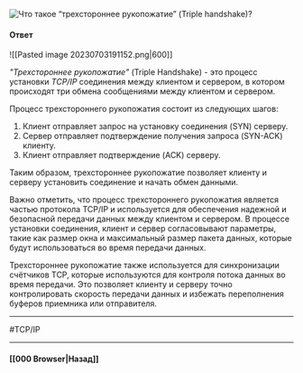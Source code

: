 ![Что такое “трехстороннее рукопожатие” (Triple handshake)?](https://youtu.be/__neFkxAO9s?t=409)

#### Ответ

![[Pasted image 20230703191152.png|600]]

*"Трехстороннее рукопожатие"* (Triple Handshake) - это процесс установки *TCP/IP* соединения между клиентом и сервером, в котором происходят три обмена сообщениями между клиентом и сервером.

Процесс трехстороннего рукопожатия состоит из следующих шагов:
1. Клиент отправляет запрос на установку соединения (SYN) серверу.
2. Сервер отправляет подтверждение получения запроса (SYN-ACK) клиенту.
3. Клиент отправляет подтверждение (ACK) серверу.

Таким образом, трехстороннее рукопожатие позволяет клиенту и серверу установить соединение и начать обмен данными.

Важно отметить, что процесс трехстороннего рукопожатия является частью протокола TCP/IP и используется для обеспечения надежной и безопасной передачи данных между клиентом и сервером. В процессе установки соединения, клиент и сервер согласовывают параметры, такие как размер окна и максимальный размер пакета данных, которые будут использоваться во время передачи данных.

Трехстороннее рукопожатие также используется для синхронизации счётчиков TCP, которые используются для контроля потока данных во время передачи. Это позволяет клиенту и серверу точно контролировать скорость передачи данных и избежать переполнения буферов приемника или отправителя.

___
#TCP/IP 

___

#### [[000 Browser|Назад]]